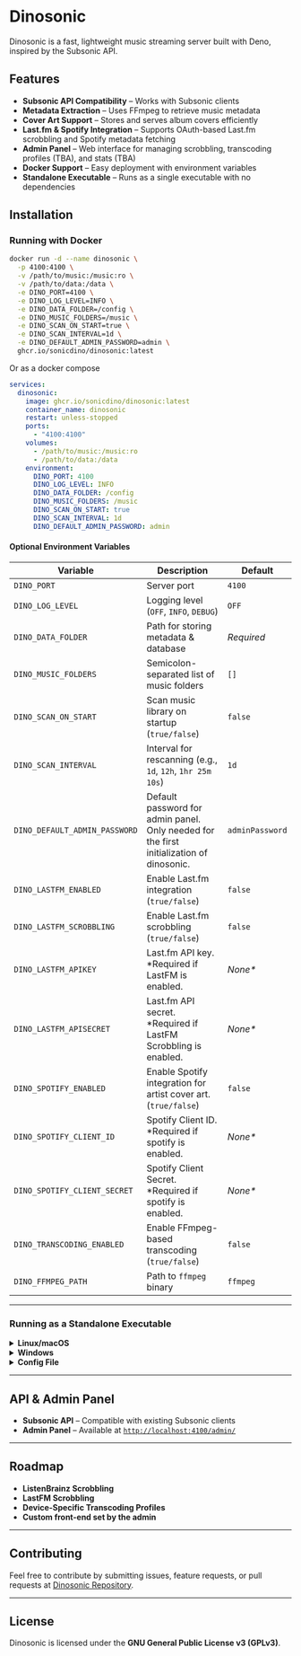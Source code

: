 # Dinosonic

Dinosonic is a fast, lightweight music streaming server built with Deno,
inspired by the Subsonic API.

## Features  

- **Subsonic API Compatibility** – Works with Subsonic clients  
- **Metadata Extraction** – Uses FFmpeg to retrieve music metadata  
- **Cover Art Support** – Stores and serves album covers efficiently  
- **Last.fm & Spotify Integration** – Supports OAuth-based Last.fm scrobbling and Spotify metadata fetching  
- **Admin Panel** – Web interface for managing scrobbling, transcoding profiles (TBA), and stats (TBA)
- **Docker Support** – Easy deployment with environment variables
- **Standalone Executable** – Runs as a single executable with no dependencies  

## Installation  

### Running with Docker  

```sh
docker run -d --name dinosonic \
  -p 4100:4100 \
  -v /path/to/music:/music:ro \
  -v /path/to/data:/data \
  -e DINO_PORT=4100 \
  -e DINO_LOG_LEVEL=INFO \
  -e DINO_DATA_FOLDER=/config \
  -e DINO_MUSIC_FOLDERS=/music \
  -e DINO_SCAN_ON_START=true \
  -e DINO_SCAN_INTERVAL=1d \
  -e DINO_DEFAULT_ADMIN_PASSWORD=admin \
  ghcr.io/sonicdino/dinosonic:latest
```

Or as a docker compose
```yaml
services:
  dinosonic:
    image: ghcr.io/sonicdino/dinosonic:latest
    container_name: dinosonic
    restart: unless-stopped
    ports:
      - "4100:4100"
    volumes:
      - /path/to/music:/music:ro
      - /path/to/data:/data
    environment:
      DINO_PORT: 4100
      DINO_LOG_LEVEL: INFO
      DINO_DATA_FOLDER: /config
      DINO_MUSIC_FOLDERS: /music
      DINO_SCAN_ON_START: true
      DINO_SCAN_INTERVAL: 1d
      DINO_DEFAULT_ADMIN_PASSWORD: admin
```

#### Optional Environment Variables  

| Variable                    | Description                                   | Default |
|-----------------------------|-----------------------------------------------|---------|
| `DINO_PORT`                 | Server port                                  | `4100`  |
| `DINO_LOG_LEVEL`            | Logging level (`OFF`, `INFO`, `DEBUG`)       | `OFF`   |
| `DINO_DATA_FOLDER`          | Path for storing metadata & database         | *Required* |
| `DINO_MUSIC_FOLDERS`        | Semicolon-separated list of music folders    | `[]` |
| `DINO_SCAN_ON_START`        | Scan music library on startup (`true/false`) | `false` |
| `DINO_SCAN_INTERVAL`        | Interval for rescanning (e.g., `1d`, `12h`, `1hr 25m 10s`)  | `1d`    |
| `DINO_DEFAULT_ADMIN_PASSWORD` | Default password for admin panel. Only needed for the first initialization of dinosonic. | `adminPassword` |
| `DINO_LASTFM_ENABLED`       | Enable Last.fm integration (`true/false`)    | `false` |
| `DINO_LASTFM_SCROBBLING`    | Enable Last.fm scrobbling (`true/false`)     | `false` |
| `DINO_LASTFM_APIKEY`        | Last.fm API key. \*Required if LastFM is enabled. | *None\**  |
| `DINO_LASTFM_APISECRET`     | Last.fm API secret. \*Required if LastFM Scrobbling is enabled.  | *None\**  |
| `DINO_SPOTIFY_ENABLED`      | Enable Spotify integration for artist cover art. (`true/false`)    | `false` |
| `DINO_SPOTIFY_CLIENT_ID`    | Spotify Client ID. \*Required if spotify is enabled. | *None\**  |
| `DINO_SPOTIFY_CLIENT_SECRET` | Spotify Client Secret. \*Required if spotify is enabled. | *None\**  |
| `DINO_TRANSCODING_ENABLED`  | Enable FFmpeg-based transcoding (`true/false`) | `false` |
| `DINO_FFMPEG_PATH`          | Path to `ffmpeg` binary                      | `ffmpeg` |

---

### Running as a Standalone Executable  

<details>
<summary><strong>Linux/macOS</strong></summary>

```sh
chmod +x dinosonic
./dinosonic --config /path/to/config
```
</details>

<details>
<summary><strong>Windows</strong></summary>

```powershell
dinosonic.exe --config "C:\path\to\config"
```
</details>

<details>
<summary><strong>Config File</strong></summary>

```toml
port = 4100
log_level = "DEBUG"
data_folder = "/path/to/dataDir"
music_folders = [ "/path/to/music", "/path/to/music2" ]
default_admin_password = "adminPassword"
scan_on_start = true

[transcoding]
enabled = false
ffmpeg_path = "ffmpeg"

[last_fm]
enabled = true
api_key = "apiKey"
api_secret = "apiSecret"

[spotify]
enabled = true
client_id = "clientId"
client_secret = "clintSecret"
```

#### Config File Options
| Option                  | Type     | Default  | Description |
|-------------------------|----------|----------|-------------|
| `port`                  | number   | `4100`   | The port on which Dinosonic runs. |
| `log_level`             | string   | `OFF`    | Logging level (e.g., `DEBUG`, `INFO`). |
| `data_folder`           | string   | *Required*   | Path to store metadata and other data. |
| `music_folders`         | array    | `[]`     | List of directories containing music. |
| `scan_on_start`         | boolean  | `false`  | Whether to scan the music folder on startup. |
| `scan_interval`         | string   | `1d`     | Interval between automatic scans. |
| `default_admin_password`| string   | `adminPassword`   | The default password for the admin account. Only needed for the first initialization of dinosonic. |

#### Transcoding Options
| Option      | Type    | Default  | Description |
|------------|---------|----------|-------------|
| `enabled`  | boolean | `false`  | Whether transcoding is enabled. |
| `ffmpeg_path` | string | `ffmpeg` | Path to the FFmpeg executable. |

#### Last.fm Options
| Option             | Type    | Default  | Description |
|--------------------|---------|----------|-------------|
| `enabled`         | boolean | *None*   | Whether Last.fm integration is enabled. |
| `enable_scrobbling` | boolean | `false`  | Whether to enable Last.fm scrobbling. |
| `api_key`         | string  | *None\**   | Last.fm API key. \*Required if LastFM is enabled. |
| `api_secret`      | string  | *None\**   | Last.fm API secret. \*Required if LastFM scrobbling is enabled. |

#### Spotify Options
| Option       | Type    | Default  | Description |
|-------------|---------|----------|-------------|
| `enabled`   | boolean | `false`  | Whether Spotify integration is enabled. |
| `client_id` | string  | *None\**   | Spotify client ID. \*Required if spotify is enabled. |
| `client_secret` | string | *None\** | Spotify client secret. \*Required if spotify is enabled. |
</details>

---

## API & Admin Panel  

- **Subsonic API** – Compatible with existing Subsonic clients  
- **Admin Panel** – Available at [`http://localhost:4100/admin/`](http://localhost:4100/admin/)  

---

## Roadmap  

- **ListenBrainz Scrobbling**
- **LastFM Scrobbling**
- **Device-Specific Transcoding Profiles**  
- **Custom front-end set by the admin**

---

## Contributing  

Feel free to contribute by submitting issues, feature requests, or pull requests at [Dinosonic Repository](https://git.rapidfuge.com/rapidfuge/dinosonic).  

---

## License  

Dinosonic is licensed under the **GNU General Public License v3 (GPLv3)**.
